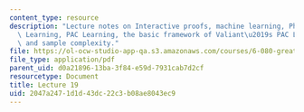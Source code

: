 ```yaml
---
content_type: resource
description: "Lecture notes on Interactive proofs, machine learning, Philosophy Of\
  \ Learning, PAC Learning, the basic framework of Valiant\u2019s PAC Learning theory,\
  \ and sample complexity."
file: https://ol-ocw-studio-app-qa.s3.amazonaws.com/courses/6-080-great-ideas-in-theoretical-computer-science-spring-2008/2047a2471d1d43dc22c3b08ae8043ec9_lec19.pdf
file_type: application/pdf
parent_uid: d0a21896-13ba-3f84-e59d-7931cab7d2cf
resourcetype: Document
title: Lecture 19
uid: 2047a247-1d1d-43dc-22c3-b08ae8043ec9
---
```

